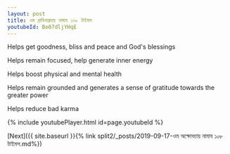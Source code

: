 ```yaml
---
layout: post
title: ওম দ্রাবিনাপ্রদায় নামায ১০৮ টাইমস
youtubeId: Bo07dljYHqE
---
```

 
 
Helps get goodness, bliss and peace and God's blessings
 
Helps remain focused, help generate inner energy 
 
Helps boost physical and mental health 
 
Helps remain grounded and generates a sense of gratitude towards the greater power 
 
Helps reduce bad karma
 
 
 
 


{% include youtubePlayer.html id=page.youtubeId %}
 
[Next]({{ site.baseurl }}{% link  split2/_posts/2019-09-17-ওম অক্ষোভ্যায় নামায ১০৮ টাইমস.md%})
 
